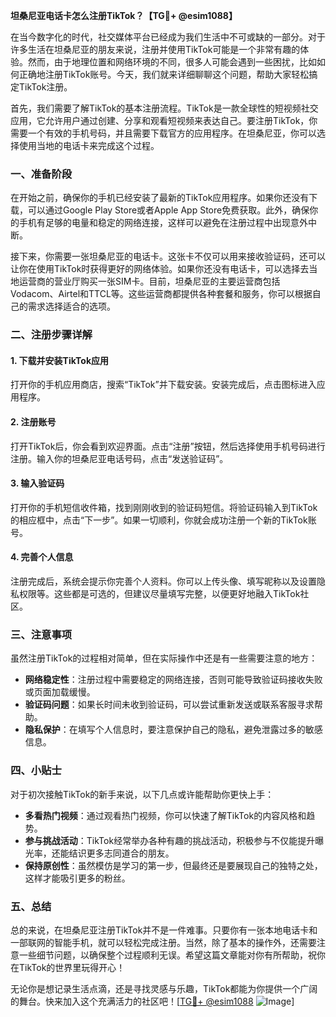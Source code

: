 **坦桑尼亚电话卡怎么注册TikTok？【TG💪+ @esim1088】**

在当今数字化的时代，社交媒体平台已经成为我们生活中不可或缺的一部分。对于许多生活在坦桑尼亚的朋友来说，注册并使用TikTok可能是一个非常有趣的体验。然而，由于地理位置和网络环境的不同，很多人可能会遇到一些困扰，比如如何正确地注册TikTok账号。今天，我们就来详细聊聊这个问题，帮助大家轻松搞定TikTok注册。

首先，我们需要了解TikTok的基本注册流程。TikTok是一款全球性的短视频社交应用，它允许用户通过创建、分享和观看短视频来表达自己。要注册TikTok，你需要一个有效的手机号码，并且需要下载官方的应用程序。在坦桑尼亚，你可以选择使用当地的电话卡来完成这个过程。

### 一、准备阶段

在开始之前，确保你的手机已经安装了最新的TikTok应用程序。如果你还没有下载，可以通过Google Play Store或者Apple App Store免费获取。此外，确保你的手机有足够的电量和稳定的网络连接，这样可以避免在注册过程中出现意外中断。

接下来，你需要一张坦桑尼亚的电话卡。这张卡不仅可以用来接收验证码，还可以让你在使用TikTok时获得更好的网络体验。如果你还没有电话卡，可以选择去当地运营商的营业厅购买一张SIM卡。目前，坦桑尼亚的主要运营商包括Vodacom、Airtel和TTCL等。这些运营商都提供各种套餐和服务，你可以根据自己的需求选择适合的选项。

### 二、注册步骤详解

#### 1. 下载并安装TikTok应用
打开你的手机应用商店，搜索“TikTok”并下载安装。安装完成后，点击图标进入应用程序。

#### 2. 注册账号
打开TikTok后，你会看到欢迎界面。点击“注册”按钮，然后选择使用手机号码进行注册。输入你的坦桑尼亚电话号码，点击“发送验证码”。

#### 3. 输入验证码
打开你的手机短信收件箱，找到刚刚收到的验证码短信。将验证码输入到TikTok的相应框中，点击“下一步”。如果一切顺利，你就会成功注册一个新的TikTok账号。

#### 4. 完善个人信息
注册完成后，系统会提示你完善个人资料。你可以上传头像、填写昵称以及设置隐私权限等。这些都是可选的，但建议尽量填写完整，以便更好地融入TikTok社区。

### 三、注意事项

虽然注册TikTok的过程相对简单，但在实际操作中还是有一些需要注意的地方：

- **网络稳定性**：注册过程中需要稳定的网络连接，否则可能导致验证码接收失败或页面加载缓慢。
- **验证码问题**：如果长时间未收到验证码，可以尝试重新发送或联系客服寻求帮助。
- **隐私保护**：在填写个人信息时，要注意保护自己的隐私，避免泄露过多的敏感信息。

### 四、小贴士

对于初次接触TikTok的新手来说，以下几点或许能帮助你更快上手：

- **多看热门视频**：通过观看热门视频，你可以快速了解TikTok的内容风格和趋势。
- **参与挑战活动**：TikTok经常举办各种有趣的挑战活动，积极参与不仅能提升曝光率，还能结识更多志同道合的朋友。
- **保持原创性**：虽然模仿是学习的第一步，但最终还是要展现自己的独特之处，这样才能吸引更多的粉丝。

### 五、总结

总的来说，在坦桑尼亚注册TikTok并不是一件难事。只要你有一张本地电话卡和一部联网的智能手机，就可以轻松完成注册。当然，除了基本的操作外，还需要注意一些细节问题，以确保整个过程顺利无误。希望这篇文章能对你有所帮助，祝你在TikTok的世界里玩得开心！

无论你是想记录生活点滴，还是寻找灵感与乐趣，TikTok都能为你提供一个广阔的舞台。快来加入这个充满活力的社区吧！[[TG💪+ @esim1088](https://t.me/s/esim1088) ![Image](https://i.postimg.cc/4NQfJmqS/Snipaste-2025-05-13-00-14-12.png)]